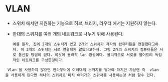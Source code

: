 # VLAN
- 스위치 에서만 지원하는 기능으로 허브, 브리지, 라우터 에서는 지원하지 않는다.
- 한대의 스위치를 여러 개의 네트워크로 나누기 위해 사용된다.
  
  ```예를 들자, 집에 2개의 스위치가 있고 2개의 스위치가 각각의 컴퓨터들을 연결했다고하자. 이 2개의 스위치는 서로 연결되지 않았다고하자. 그럼 2개의 스위치의 컴퓨터들은 서로 통신할 방법이 없다. 이것이 물리적 lan 환경이다. 물리적으로 서로를 떨어트려 독립적인 네트워크를 구성한것이다.```

` Vlan 을 사용하지 않으면 한라우터에 여러대의 스위치를 달아야 하지만 가상랜 즉 
vlan 을 사용하게 된다면 하나의 스위치로 마치 여러개의 스위치를 사용하는것 처럼 할수 있다.`